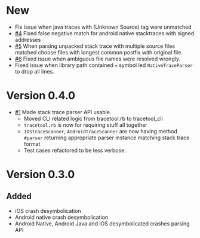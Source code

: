 # New

* Fix issue when java traces with (Unknown Source) tag were unmatched
* [#4](https://github.com/vizor-games/tracetool/pull/4) Fixed false negative match for android native stacktraces with signed addresses
* [#5](https://github.com/vizor-games/tracetool/pull/5) When parsing unpacked stack trace with multiple source files matched choose files with longest common postfix
  with original file.
* [#6](https://github.com/vizor-games/tracetool/pull/6) Fixed issue when ambiguous file names were resolved wrongly.
* Fixed issue when library path contained `=` symbol led `NativeTraceParser` to drop all lines.

# Version 0.4.0

* [#1](https://github.com/vizor-games/tracetool/pull/1) Made stack trace parser API usable.
  * Moved CLI related logic from tracetool.rb to tracetool_cli
  * `tracetool.rb` is now for requiring stuff all together
  * `IOSTraceScanner`, `AndroidTraceScanner` are now having method `#parser` returning
    appropriate parser instance matching stack trace format
  * Test cases refactored to be less verbose.

# Version 0.3.0


## Added

* iOS crash desymbolication
* Android native crash desymbolication
* Android Native, Android Java and iOS desymbolicated crashes parsing API
